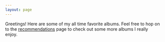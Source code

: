 ```yaml
---
layout: page
---
```


Greetings! Here are some of my all time favorite albums. Feel free to hop on to the [recommendations](album_recs) page to check out some more albums I really enjoy.
